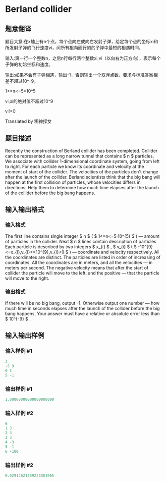 # Berland collider

## 题意翻译

题目大意:在x轴上有n个点，每个点向左或向右发射子弹，给定每个点的坐标xi和所发射子弹的飞行速度vi，问所有相向而行的的子弹中最短的相遇时间。

输入:第一行一个整数n，之后n行每行两个整数xi,vi（以向右为正方向），表示每个子弹的初始坐标和速度。

输出:如果不会有子弹相遇，输出-1，否则输出一个双浮点数，要求与标准答案相差不超过10^-9。

1<=n<=5*10^5

vi,xi的绝对值不超过10^9

vi!=0

Translated by 稀神探女

## 题目描述

Recently the construction of Berland collider has been completed. Collider can be represented as a long narrow tunnel that contains $ n $ particles. We associate with collider 1-dimensional coordinate system, going from left to right. For each particle we know its coordinate and velocity at the moment of start of the collider. The velocities of the particles don't change after the launch of the collider. Berland scientists think that the big bang will happen at the first collision of particles, whose velocities differs in directions. Help them to determine how much time elapses after the launch of the collider before the big bang happens.

## 输入输出格式

### 输入格式

The first line contains single integer $ n $ ( $ 1<=n<=5·10^{5} $ ) — amount of particles in the collider. Next $ n $ lines contain description of particles. Each particle is described by two integers $ x_{i} $ , $ v_{i} $ ( $ -10^{9}<=x_{i},v_{i}<=10^{9},v_{i}≠0 $ ) — coordinate and velocity respectively. All the coordinates are distinct. The particles are listed in order of increasing of coordinates. All the coordinates are in meters, and all the velocities — in meters per second. The negative velocity means that after the start of collider the particle will move to the left, and the positive — that the particle will move to the right.

### 输出格式

If there will be no big bang, output -1. Otherwise output one number — how much time in seconds elapses after the launch of the collider before the big bang happens. Your answer must have a relative or absolute error less than $ 10^{-9} $ .

## 输入输出样例

### 输入样例 #1

```cpp
3
-5 9
0 1
5 -1

```
### 输出样例 #1

```cpp
1.00000000000000000000

```
### 输入样例 #2

```cpp
6
1 3
2 3
3 3
4 -3
5 -1
6 -100

```
### 输出样例 #2

```cpp
0.02912621359223301065

```
